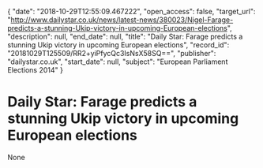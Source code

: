 {
  "date": "2018-10-29T12:55:09.467222", 
  "open_access": false, 
  "target_url": "http://www.dailystar.co.uk/news/latest-news/380023/Nigel-Farage-predicts-a-stunning-Ukip-victory-in-upcoming-European-elections", 
  "description": null, 
  "end_date": null, 
  "title": "Daily Star: Farage predicts a stunning Ukip victory in upcoming European elections", 
  "record_id": "20181029T125509/RR2+yiPfycQc3IsNsX58SQ==", 
  "publisher": "dailystar.co.uk", 
  "start_date": null, 
  "subject": "European Parliament Elections 2014"
}

# Daily Star: Farage predicts a stunning Ukip victory in upcoming European elections

None